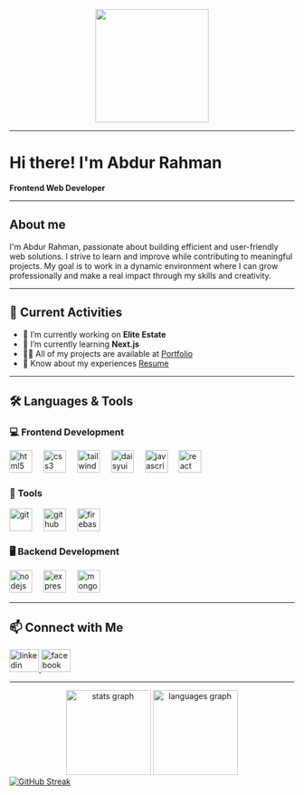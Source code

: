 <div align="center">
  <img height="200" src="https://i.ibb.co.com/YBKJBZS0/Black-Minimal-Motivation-Quote-Linked-In-Banner-3.png"  />
</div>

---

# Hi there! I'm Abdur Rahman

**Frontend Web Developer**

---

## About me

I'm Abdur Rahman, passionate about building efficient and user-friendly web solutions. I strive to learn and improve while contributing to meaningful projects. My goal is to work in a dynamic environment where I can grow professionally and make a real impact through my skills and creativity.

---

## 🔭 Current Activities

- 🚀 I’m currently working on **Elite Estate**
- 🌱 I’m currently learning **Next.js**
- 👨‍💻 All of my projects are available at [Portfolio](https://abdurrahman-softlinkbd.netlify.app)
- 📄 Know about my experiences [Resume](https://drive.google.com/file/d/1z0II2mkq1LJOqosMrxr9Vit7fbFXAGSp/view?usp=sharing)

---

## 🛠️ Languages & Tools

### 💻 Frontend Development  
<div align="left">
  <img src="https://cdn.jsdelivr.net/gh/devicons/devicon/icons/html5/html5-original.svg" height="40" alt="html5"  />
  <img width="12" />
  <img src="https://cdn.jsdelivr.net/gh/devicons/devicon/icons/css3/css3-original.svg" height="40" alt="css3"  />
  <img width="12" />
  <img src="https://www.vectorlogo.zone/logos/tailwindcss/tailwindcss-icon.svg" height="40" alt="tailwindcss"  />
  <img width="12" />
  <img src="https://bestofjs.org/logos/daisy.svg" height="40" alt="daisyui"  />
  <img width="12" />
  <img src="https://cdn.jsdelivr.net/gh/devicons/devicon/icons/javascript/javascript-original.svg" height="40" alt="javascript"  />
  <img width="12" />
  <img src="https://cdn.jsdelivr.net/gh/devicons/devicon/icons/react/react-original.svg" height="40" alt="react"  />
  <img width="12" />
</div>

### 🔧 Tools
<div align="left">
  <img src="https://cdn.jsdelivr.net/gh/devicons/devicon/icons/git/git-original.svg" height="40" alt="git"  />
  <img width="12" />
  <img src="https://cdn.jsdelivr.net/gh/devicons/devicon/icons/github/github-original.svg" height="40" alt="github"  />
  <img width="12" />
  <img src="https://brandeps.com/logo-download/F/Firebase-logo-vector-02.svg" height="40" alt="firebase"  />
  <img width="12" />
</div>

### 🖥️ Backend Development  
<div align="left">
  <img src="https://cdn.jsdelivr.net/gh/devicons/devicon/icons/nodejs/nodejs-original.svg" height="40" alt="nodejs"  />
  <img width="12" />
  <img src="https://cdn.jsdelivr.net/gh/devicons/devicon/icons/express/express-original.svg" height="40" alt="express"  />
  <img width="12" />
  <img src="https://cdn.jsdelivr.net/gh/devicons/devicon/icons/mongodb/mongodb-original.svg" height="40" alt="mongodb"  />
  <img width="12" />
</div>

---

## 📫 Connect with Me
<div align="left">
  <a href="https://www.linkedin.com/in/abdurrahmansoftlinkbd" target="_blank">
    <img src="https://raw.githubusercontent.com/maurodesouza/profile-readme-generator/master/src/assets/icons/social/linkedin/default.svg" width="52" height="40" alt="linkedin logo"  />
  </a>
  <a href="https://www.facebook.com/abdurrahmansoftlinkbd" target="_blank">
    <img src="https://raw.githubusercontent.com/maurodesouza/profile-readme-generator/master/src/assets/icons/social/facebook/default.svg" width="52" height="40" alt="facebook logo"  />
  </a>
</div>

---

<div align="center">
  <img src="https://github-readme-stats.vercel.app/api?username=abdurrahmansoftlinkbd&hide_title=false&hide_rank=false&show_icons=true&include_all_commits=true&count_private=true&disable_animations=false&theme=dracula&locale=en&hide_border=false&order=1" height="150" alt="stats graph"  />
  <img src="https://github-readme-stats.vercel.app/api/top-langs?username=abdurrahmansoftlinkbd&locale=en&hide_title=false&layout=compact&card_width=320&langs_count=5&theme=dracula&hide_border=false&order=2" height="150" alt="languages graph"  />
</div>
<a href="https://git.io/streak-stats"><img src="https://streak-stats.demolab.com?user=abdurrahmansoftlinkbd" alt="GitHub Streak" /></a>
